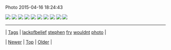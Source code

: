 <!--
title: Photo 2015-04-16 18
date: 2020-06-28T15:27:00.074Z
tags: lackofbelief, stephen, fry, wouldnt, photo
-->


Photo 2015-04-16 18:24:43

![](116572245899-0.png)
![](116572245899-1.png)
![](116572245899-2.png)
![](116572245899-3.png)
![](116572245899-4.png)
![](116572245899-5.png)
![](116572245899-6.png)
![](116572245899-7.png)
![](116572245899-8.png)
![](116572245899-9.png)

<!--BOTTOM-POST-NAVIGATION-->
---

| [Tags](tags.md) | [lackofbelief](tag-lackofbelief.md) [stephen](tag-stephen.md) [fry](tag-fry.md) [wouldnt](tag-wouldnt.md) [photo](tag-photo.md) |

| [Newer](116470096669.md) | [Top](index.md) | [Older](117019099299.md) |